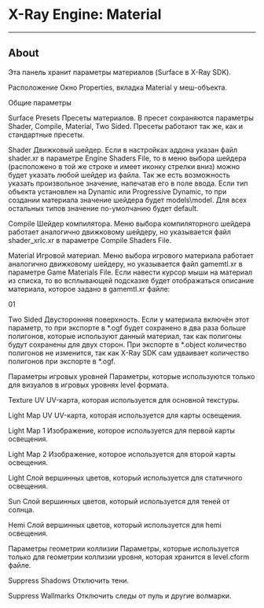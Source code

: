 # X-Ray Engine: Material

___

## About

Эта панель хранит параметры материалов (Surface в X-Ray SDK).

Расположение
Окно Properties, вкладка Material у меш-объекта.

Общие параметры

Surface Presets
Пресеты материалов. В пресет сохраняются параметры Shader, Compile, Material, Two Sided. Пресеты работают так же, как и стандартные пресеты.

Shader
Движковый шейдер. Если в настройках аддона указан файл shader.xr в параметре Engine Shaders File, то в меню выбора шейдера (расположено в той же строке и имеет иконку стрелки вниз) можно будет указать любой шейдер из файла. Так же есть возможность указать произвольное значение, напечатав его в поле ввода. Если тип объекта установлен на Dynamic или Progressive Dynamic, то при создании материала значение шейдера будет models\model. Для всех остальных типов значение по-умолчанию будет default.

Compile
Шейдер компилятора. Меню выбора компиляторного шейдера работает аналогично движковому шейдеру, но указывается файл shader_xrlc.xr в параметре Compile Shaders File.

Material
Игровой материал. Меню выбора игрового материала работает аналогично движковому шейдеру, но указывается файл gamemtl.xr в параметре Game Materials File. Если навести курсор мыши на материал из списка, то во всплывающей подсказке будет отображаться описание материала, которое задано в gamemtl.xr файле:

01

Two Sided
Двусторонняя поверхность. Если у материала включён этот параметр, то при экспорте в *.ogf будет сохранено в два раза больше полигонов, которые используют данный материал, так как полигоны будут сохранены для двух сторон. При экспорте в *.object количество полигонов не изменится, так как X-Ray SDK сам удваивает количество полигонов при экспорте в *.ogf.

Параметры игровых уровней
Параметры, которые используются только для визуалов в игровых уровнях level формата.

Texture UV
UV-карта, которая используется для основной текстуры.

Light Map UV
UV-карта, которая используется для карты освещения.

Light Map 1
Изображение, которое используется для первой карты освещения.

Light Map 2
Изображение, которое используется для второй карты освещения.

Light
Слой вершинных цветов, который используется для статичного освещения.

Sun
Слой вершинных цветов, который используется для теней от солнца.

Hemi
Слой вершинных цветов, который используется для hemi освещения.

Параметры геометрии коллизии
Параметры, которые используется только для геометрии коллизии уровня, которая хранится в level.cform файле.

Suppress Shadows
Отключить тени.

Suppress Wallmarks
Отключить следы от пуль и другие волмарки.
